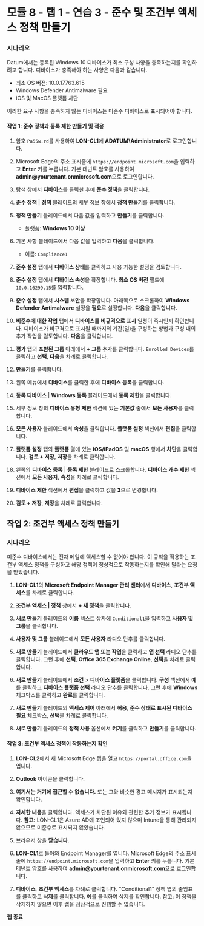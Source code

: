﻿# 모듈 8 - 랩 1 - 연습 3 - 준수 및 조건부 액세스 정책 만들기 

### 시나리오

Datum에서는 등록된 Windows 10 디바이스가 최소 구성 사양을 충족하는지를 확인하려고 합니다.  디바이스가 충족해야 하는 사양은 다음과 같습니다.

* 최소 OS 버전: 10.0.17763.615
* Windows Defender Antimalware 필요
* iOS 및 MacOS 플랫폼 차단

이러한 요구 사항을 충족하지 않는 디바이스는 미준수 디바이스로 표시되어야 합니다.

#### 작업 1: 준수 정책과 등록 제한 만들기 및 적용

1.  암호 `Pa55w.rd`를 사용하여 **LON-CL1**에 **ADATUM\\Administrator**로 로그인합니다. 

2.  Microsoft Edge의 주소 표시줄에 `https://endpoint.microsoft.com`을 입력하고 **Enter** 키를 누릅니다. 기본 테넌트 암호를 사용하여 **admin\@yourtenant.onmicrosoft.com**으로 로그인합니다.

3.  탐색 창에서 **디바이스**를 클릭한 후에 **준수 정책**을 클릭합니다.

4.  **준수 정책** | **정책** 블레이드의 세부 정보 창에서 **정책 만들기**를 클릭합니다.

5.  **정책 만들기** 블레이드에서 다음 값을 입력하고 **만들기**를 클릭합니다.

    -  플랫폼: **Windows 10 이상**

6.  기본 사항 블레이드에서 다음 값을 입력하고 **다음**을 클릭합니다.

    -  이름: `Compliance1`

7.  **준수 설정** 탭에서 **디바이스 상태**를 클릭하고 사용 가능한 설정을 검토합니다.

8.  **준수 설정** 탭에서 **디바이스 속성**을 확장합니다. **최소 OS 버전** 필드에 `10.0.16299.15`를 입력합니다.

9.  **준수 설정** 탭에서 **시스템 보안**을 확장합니다. 아래쪽으로 스크롤하여 
    **Windows Defender Antimalware** 설정을 **필요**로 설정합니다. **다음**을 클릭합니다.

10. **비준수에 대한 작업** 탭에서 **디바이스를 비규격으로 표시** 일정이 즉시인지 확인합니다. 디바이스가 비규격으로 표시될 때까지의 기간(일)을 구성하는 방법과 구성 내의 추가 작업을 검토합니다. **다음**을 클릭합니다. 

11. **평가** 탭의 **포함된 그룹** 아래에서 **+ 그룹 추가**를 클릭합니다. `Enrolled Devices`를 클릭하고 **선택**, **다음**을 차례로 클릭합니다.

12. **만들기**를 클릭합니다.

13. 왼쪽 메뉴에서 **디바이스**를 클릭한 후에 **디바이스 등록**을 클릭합니다.

14. **등록 디바이스** | **Windows 등록** 블레이드에서 **등록 제한**을 클릭합니다.

15. 세부 정보 창의 **디바이스 유형 제한** 섹션에 있는 **기본값** 줄에서 **모든 사용자**를 클릭합니다.
    
16. **모든 사용자** 블레이드에서 **속성**을 클릭합니다. **플랫폼 설정** 섹션에서 **편집**을 클릭합니다.

17. **플랫폼 설정** 탭의 **플랫폼** 열에 있는 **iOS/iPadOS** 및 **macOS** 행에서 **차단**을 클릭합니다. **검토 + 저장**, **저장**을 차례로 클릭합니다.

18. 왼쪽의 **디바이스 등록** | **등록 제한** 블레이드로 스크롤합니다. **디바이스 개수 제한** 섹션에서 **모든 사용자**, **속성**을 차례로 클릭합니다.

19. **디바이스 제한** 섹션에서 **편집**을 클릭하고 값을 **3**으로 변경합니다.  

20. **검토 + 저장**, **저장**을 차례로 클릭합니다.


## 작업 2: 조건부 액세스 정책 만들기

### 시나리오 

미준수 디바이스에서는 전자 메일에 액세스할 수 없어야 합니다. 이 규칙을 적용하는 조건부 액세스 정책을 구성하고 해당 정책이 정상적으로 작동하는지를 확인해 달라는 요청을 받았습니다.


1.  **LON-CL1**의 **Microsoft Endpoint Manager 관리 센터**에서 **디바이스**, **조건부 액세스**를 차례로 클릭합니다.

2.  **조건부 액세스 | 정책** 창에서 **+ 새 정책**을 클릭합니다.

3.  **새로 만들기** 블레이드의 **이름** 텍스트 상자에 `Conditional1`을 입력하고 **사용자 및 그룹**을 클릭합니다.

4.  **사용자 및 그룹** 블레이드에서 **모든 사용자** 라디오 단추를 클릭합니다.

5.  **새로 만들기** 블레이드에서 **클라우드 앱 또는 작업**을 클릭하고 **앱 선택** 라디오 단추를 클릭합니다. 그런 후에 **선택**, **Office 365 Exchange Online**, **선택**을 차례로 클릭합니다.

6.  **새로 만들기** 블레이드에서 **조건** > **디바이스 플랫폼**을 클릭합니다. **구성** 섹션에서 **예**를 클릭하고 **디바이스 플랫폼 선택** 라디오 단추를 클릭합니다. 그런 후에 **Windows** 체크박스를 클릭하고 **완료**를 클릭합니다.

7.  **새로 만들기** 블레이드의 **액세스 제어** 아래에서 **허용**, **준수 상태로 표시된 디바이스 필요** 체크박스, **선택**을 차례로 클릭합니다.

8.  **새로 만들기** 블레이드의 **정책 사용** 옵션에서 **켜기**를 클릭하고 **만들기**를 클릭합니다.

#### 작업 3: 조건부 액세스 정책이 작동하는지 확인

1.  **LON-CL2**에서 새 Microsoft Edge 탭을 열고 `https://portal.office.com`을 엽니다.

2.  **Outlook** 아이콘을 클릭합니다. 

3.  **여기서는 거기에 접근할 수 없습니다.** 또는 그와 비슷한 경고 메시지가 표시되는지 확인합니다.

4.  **자세한 내용**을 클릭합니다. 액세스가 차단된 이유와 관련한 추가 정보가 표시됩니다. **참고:** LON-CL1은 Azure AD에 조인되어 있지 않으며 Intune을 통해 관리되지 않으므로 미준수로 표시되지 않았습니다.

5.  브라우저 창을 **닫습니다**.

6.  **LON-CL1**로 돌아와 Endpoint Manager를 엽니다. Microsoft Edge의 주소 표시줄에 `https://endpoint.microsoft.com`을 입력하고 **Enter** 키를 누릅니다. 기본 테넌트 암호를 사용하여 **admin\@yourtenant.onmicrosoft.com**으로 로그인합니다.

7.  **디바이스**, **조건부 액세스**를 차례로 클릭합니다. "Conditional1" 정책 옆의 줄임표를 클릭하고 **삭제**를 클릭합니다.  **예**를 클릭하여 삭제를 확인합니다.  참고: 이 정책을 삭제하지 않으면 이후 랩을 정상적으로 진행할 수 없습니다.



**랩 종료**
